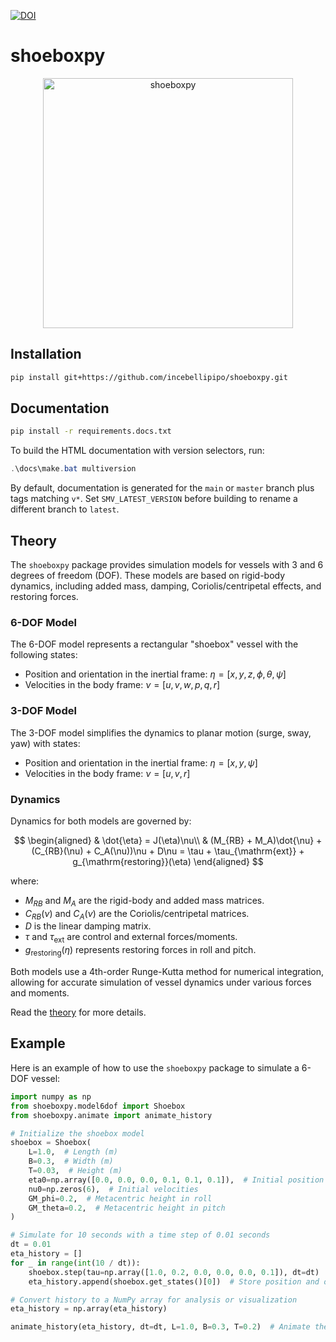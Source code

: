 [![DOI](https://zenodo.org/badge/959946842.svg)](https://doi.org/10.5281/zenodo.17277252)

# shoeboxpy

<div align="center">
    <img src="https://github.com/incebellipipo/shoeboxpy/blob/master/docs/assets/shoebox.webp" alt="shoeboxpy" width="400"/>
</div>

## Installation

```bash
pip install git+https://github.com/incebellipipo/shoeboxpy.git
```

## Documentation

```bash
pip install -r requirements.docs.txt
```

To build the HTML documentation with version selectors, run:

```powershell
.\docs\make.bat multiversion
```

By default, documentation is generated for the `main` or `master` branch plus tags matching `v*`. Set `SMV_LATEST_VERSION` before building to rename a different branch to `latest`.

## Theory

The `shoeboxpy` package provides simulation models for vessels with 3 and 6 degrees of freedom (DOF). These models are based on rigid-body dynamics, including added mass, damping, Coriolis/centripetal effects, and restoring forces.

### 6-DOF Model

The 6-DOF model represents a rectangular "shoebox" vessel with the following states:

- Position and orientation in the inertial frame:
  $\eta = [x, y, z, \phi, \theta, \psi]$
- Velocities in the body frame:
  $\nu = [u, v, w, p, q, r]$

### 3-DOF Model

The 3-DOF model simplifies the dynamics to planar motion (surge, sway, yaw) with states:

- Position and orientation in the inertial frame:
  $\eta = [x, y, \psi]$
- Velocities in the body frame:
  $\nu = [u, v, r]$

### Dynamics

Dynamics for both models are governed by:

$$
\begin{aligned}
& \dot{\eta} = J(\eta)\nu\\
& (M_{RB} + M_A)\dot{\nu} + (C_{RB}(\nu) + C_A(\nu))\nu + D\nu = \tau + \tau_{\mathrm{ext}} + g_{\mathrm{restoring}}(\eta)
\end{aligned}
$$

where:

- $M_{RB}$ and $M_A$ are the rigid-body and added mass matrices.
- $C_{RB}(\nu)$ and $C_A(\nu)$ are the Coriolis/centripetal matrices.
- $D$ is the linear damping matrix.
- $\tau$ and $\tau_{\mathrm{ext}}$ are control and external forces/moments.
- $g_{\mathrm{restoring}}(\eta)$ represents restoring forces in roll and pitch.

Both models use a 4th-order Runge-Kutta method for numerical integration, allowing for accurate simulation of vessel dynamics under various forces and moments.

Read the [theory](./docs/theory.md) for more details.

## Example

Here is an example of how to use the `shoeboxpy` package to simulate a 6-DOF vessel:

```python
import numpy as np
from shoeboxpy.model6dof import Shoebox
from shoeboxpy.animate import animate_history

# Initialize the shoebox model
shoebox = Shoebox(
    L=1.0,  # Length (m)
    B=0.3,  # Width (m)
    T=0.03,  # Height (m)
    eta0=np.array([0.0, 0.0, 0.0, 0.1, 0.1, 0.1]),  # Initial position and orientation
    nu0=np.zeros(6),  # Initial velocities
    GM_phi=0.2,  # Metacentric height in roll
    GM_theta=0.2,  # Metacentric height in pitch
)

# Simulate for 10 seconds with a time step of 0.01 seconds
dt = 0.01
eta_history = []
for _ in range(int(10 / dt)):
    shoebox.step(tau=np.array([1.0, 0.2, 0.0, 0.0, 0.0, 0.1]), dt=dt)  # Apply control forces
    eta_history.append(shoebox.get_states()[0])  # Store position and orientation

# Convert history to a NumPy array for analysis or visualization
eta_history = np.array(eta_history)

animate_history(eta_history, dt=dt, L=1.0, B=0.3, T=0.2)  # Animate the results
```
